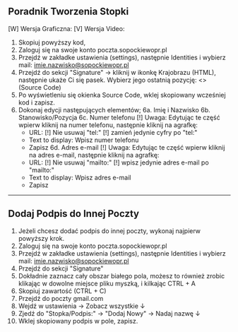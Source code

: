 Poradnik Tworzenia Stopki
---
[W] Wersja Graficzna:
[V] Wersja Video:

1. Skopiuj powyższy kod,
2. Zaloguj się na swoje konto poczta.sopockiewopr.pl
3. Przejdź w zakładke ustawienia (settings), następnie Identities i wybierz mail: imie.nazwisko@sopockiewopr.pl 
4. Przejdź do sekcji "Signature" → kliknij w ikonkę Krajobrazu (HTML), następnie ukaże Ci się pasek. Wybierz jego ostatnią pozycję: <> (Source Code) 
5. Po wyświetleniu się okienka Source Code, wklej skopiowany wcześniej kod i zapisz. 
6. Dokonaj edycji następujących elementów;
  6a. Imię i Nazwisko
  6b. Stanowisko/Pozycja
  6c. Numer telefonu [!] Uwaga: Edytując te część wpierw kliknij na numer telefonu, następnie kliknij na agrafkę:
      - URL: [!] Nie usuwaj "tel:" [!] zamień jedynie cyfry po "tel:"
      - Text to display: Wpisz numer telefonu
      - Zapisz
  6d. Adres e-mail [!] Uwaga: Edytując te część wpierw kliknij na adres e-mail, następnie kliknij na agrafkę:
      - URL: [!] Nie usuwaj "mailto:" [!] wpisz jedynie adres e-mail po "mailto:"
      - Text to display: Wpisz adres e-mail
      - Zapisz

---
Dodaj Podpis do Innej Poczty 
---

1. Jeżeli chcesz dodać podpis do innej poczty, wykonaj najpierw powyższy krok.
2. Zaloguj się na swoje konto poczta.sopockiewopr.pl
3. Przejdź w zakładke ustawienia (settings), następnie Identities i wybierz mail: imie.nazwisko@sopockiewopr.pl 
4. Przejdź do sekcji "Signature"
5. Dokładnie zaznacz cały obszar białego pola, możesz to również zrobic klikając w dowolne miejsce pliku myszką, i kilkając CTRL + A
6. Skopiuj zawartość (CTRL + C)
7. Przejdź do poczty gmail.com
8. Wejdź w ustawienia → Zobacz wszystkie ↓
9. Zjedź do "Stopka/Podpis:" → "Dodaj Nowy" → Nadaj nazwę ↓
10. Wklej skopiowany podpis w pole, zapisz.
